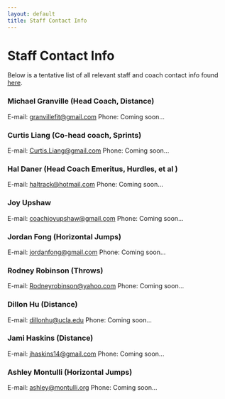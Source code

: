 ```yaml
---
layout: default
title: Staff Contact Info
---
```

# Staff Contact Info
Below is a tentative list of all relevant staff and coach contact info found [here](https://sites.google.com/a/pausd.org/gunn-cross-country/coaching-staff).

### Michael Granville (Head Coach, Distance)
E-mail: granvillefit@gmail.com
Phone: Coming soon...

### Curtis Liang (Co-head coach, Sprints)
E-mail: Curtis.Liang@gmail.com
Phone: Coming soon...

### Hal Daner (Head Coach Emeritus, Hurdles, et al )
E-mail: haltrack@hotmail.com
Phone: Coming soon...

### Joy Upshaw
E-mail: coachjoyupshaw@gmail.com
Phone: Coming soon...

### Jordan Fong (Horizontal Jumps)
E-mail: jordanfong@gmail.com
Phone: Coming soon...

### Rodney Robinson (Throws)
E-mail: Rodneyrobinson@yahoo.com
Phone: Coming soon...

### Dillon Hu (Distance)
E-mail: dillonhu@ucla.edu
Phone: Coming soon...

### Jami Haskins (Distance)
E-mail: jhaskins14@gmail.com
Phone: Coming soon...

### Ashley Montulli (Horizontal Jumps)
E-mail: ashley@montulli.org
Phone: Coming soon...
